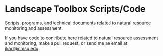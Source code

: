 # Landscape Toolbox Scripts/Code

Scripts, programs, and technical documents related to natural resource monitoring and assessment.

If you have code to contribute here related to natural resource assessment and monitoring, make a pull request, or send me an email at jkarl@nmsu.edu.


